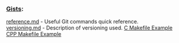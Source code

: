 ### [Gists](https://gist.github.com/mitbailey):  
[reference.md](https://gist.github.com/mitbailey/6ba55e77916e4ca1ebdff4d971e76f51) - Useful Git commands quick reference.  
[versioning.md](https://gist.github.com/mitbailey/3279891e793f7197918d05cbf660906c) - Description of versioning used.
[C Makefile Example](https://gist.github.com/mitbailey/748a1f0fb6ef7b9f3ba1fd45f3aed805)  
[CPP Makefile Example](https://gist.github.com/mitbailey/cc414e8cd647621c822549cd10086f99)  
